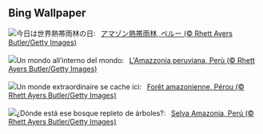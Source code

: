 ## Bing Wallpaper
![](https://www.bing.com/th?id=OHR.PeruAmazon_JA-JP3970237476_UHD.jpg&w=1000)今日は世界熱帯雨林の日:&nbsp;&ensp;[アマゾン熱帯雨林, ペルー (© Rhett Ayers Butler/Getty Images)](https://www.bing.com/th?id=OHR.PeruAmazon_JA-JP3970237476_UHD.jpg)
<br><br/>
![](https://www.bing.com/th?id=OHR.PeruAmazon_IT-IT9169623612_UHD.jpg&w=1000)Un mondo all’interno del mondo:&nbsp;&ensp;[L'Amazzonia peruviana, Perù (© Rhett Ayers Butler/Getty Images)](https://www.bing.com/th?id=OHR.PeruAmazon_IT-IT9169623612_UHD.jpg)
<br><br/>
![](https://www.bing.com/th?id=OHR.PeruAmazon_FR-FR7280583164_UHD.jpg&w=1000)Un monde extraordinaire se cache ici:&nbsp;&ensp;[Forêt amazonienne, Pérou (© Rhett Ayers Butler/Getty Images)](https://www.bing.com/th?id=OHR.PeruAmazon_FR-FR7280583164_UHD.jpg)
<br><br/>
![](https://www.bing.com/th?id=OHR.PeruAmazon_ES-ES0383063317_UHD.jpg&w=1000)¿Dónde está ese bosque repleto de árboles?:&nbsp;&ensp;[Selva Amazonia, Perú (© Rhett Ayers Butler/Getty Images)](https://www.bing.com/th?id=OHR.PeruAmazon_ES-ES0383063317_UHD.jpg)
<br><br/>
